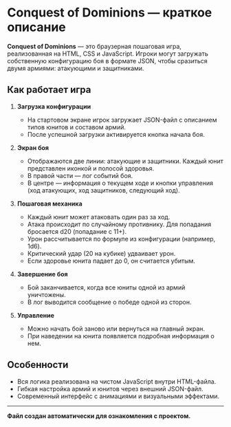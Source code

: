 # Conquest of Dominions — краткое описание

**Conquest of Dominions** — это браузерная пошаговая игра, реализованная на HTML, CSS и JavaScript. Игроки могут загружать собственную конфигурацию боя в формате JSON, чтобы сразиться двумя армиями: атакующими и защитниками.

## Как работает игра

1. **Загрузка конфигурации**
   - На стартовом экране игрок загружает JSON-файл с описанием типов юнитов и составом армий.
   - После успешной загрузки активируется кнопка начала боя.

2. **Экран боя**
   - Отображаются две линии: атакующие и защитники. Каждый юнит представлен иконкой и полосой здоровья.
   - В правой части — лог событий боя.
   - В центре — информация о текущем ходе и кнопки управления (ход атакующих, ход защитников, следующий ход).

3. **Пошаговая механика**
   - Каждый юнит может атаковать один раз за ход.
   - Атака происходит по случайному противнику. Для попадания бросается d20 (попадание с 11+).
   - Урон рассчитывается по формуле из конфигурации (например, 1d6).
   - Критический удар (20 на кубике) удваивает урон.
   - Если здоровье юнита падает до 0, он считается убитым.

4. **Завершение боя**
   - Бой заканчивается, когда все юниты одной из армий уничтожены.
   - В лог выводится сообщение о победе одной из сторон.

5. **Управление**
   - Можно начать бой заново или вернуться на главный экран.
   - При наведении на юнита появляется подробная информация о нем.

## Особенности
- Вся логика реализована на чистом JavaScript внутри HTML-файла.
- Гибкая настройка армий и юнитов через внешний JSON-файл.
- Современный интерфейс с анимациями и визуальными эффектами.

---

**Файл создан автоматически для ознакомления с проектом.**
